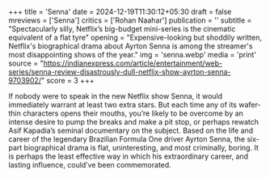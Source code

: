 +++
title = 'Senna'
date = 2024-12-19T11:30:12+05:30
draft = false
mreviews = ['Senna']
critics = ['Rohan Naahar']
publication = ''
subtitle = "Spectacularly silly, Netflix’s big-budget mini-series is the cinematic equivalent of a flat tyre"
opening = "Expensive-looking but shoddily written, Netflix's biographical drama about Ayrton Senna is among the streamer's most disappointing shows of the year."
img = 'senna.webp'
media = 'print'
source = "https://indianexpress.com/article/entertainment/web-series/senna-review-disastrously-dull-netflix-show-ayrton-senna-9703902/"
score = 3
+++

If nobody were to speak in the new Netflix show Senna, it would immediately warrant at least two extra stars. But each time any of its wafer-thin characters opens their mouths, you’re likely to be overcome by an intense desire to pump the breaks and make a pit stop, or perhaps rewatch Asif Kapadia’s seminal documentary on the subject. Based on the life and career of the legendary Brazilian Formula One driver Ayrton Senna, the six-part biographical drama is flat, uninteresting, and most criminally, boring. It is perhaps the least effective way in which his extraordinary career, and lasting influence, could’ve been commemorated.
